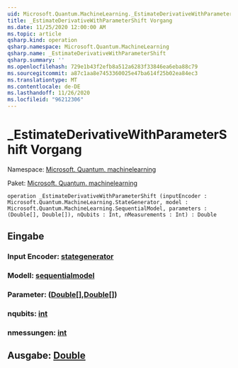 ```yaml
---
uid: Microsoft.Quantum.MachineLearning._EstimateDerivativeWithParameterShift
title: _EstimateDerivativeWithParameterShift Vorgang
ms.date: 11/25/2020 12:00:00 AM
ms.topic: article
qsharp.kind: operation
qsharp.namespace: Microsoft.Quantum.MachineLearning
qsharp.name: _EstimateDerivativeWithParameterShift
qsharp.summary: ''
ms.openlocfilehash: 729e1b43f2efb8a512a6283f33846ea6eba88c79
ms.sourcegitcommit: a87c1aa8e7453360025e47ba614f25b02ea84ec3
ms.translationtype: MT
ms.contentlocale: de-DE
ms.lasthandoff: 11/26/2020
ms.locfileid: "96212306"
---
```

# <a name="_estimatederivativewithparametershift-operation"></a>_EstimateDerivativeWithParameterShift Vorgang

Namespace: [Microsoft. Quantum. machinelearning](xref:Microsoft.Quantum.MachineLearning)

Paket: [Microsoft. Quantum. machinelearning](https://nuget.org/packages/Microsoft.Quantum.MachineLearning)




```qsharp
operation _EstimateDerivativeWithParameterShift (inputEncoder : Microsoft.Quantum.MachineLearning.StateGenerator, model : Microsoft.Quantum.MachineLearning.SequentialModel, parameters : (Double[], Double[]), nQubits : Int, nMeasurements : Int) : Double
```


## <a name="input"></a>Eingabe

### <a name="inputencoder--stategenerator"></a>Input Encoder: [stategenerator](xref:Microsoft.Quantum.MachineLearning.StateGenerator)




### <a name="model--sequentialmodel"></a>Modell: [sequentialmodel](xref:Microsoft.Quantum.MachineLearning.SequentialModel)




### <a name="parameters--doubledouble"></a>Parameter: ([Double](xref:microsoft.quantum.lang-ref.double)[],[Double](xref:microsoft.quantum.lang-ref.double)[])




### <a name="nqubits--int"></a>nqubits: [int](xref:microsoft.quantum.lang-ref.int)




### <a name="nmeasurements--int"></a>nmessungen: [int](xref:microsoft.quantum.lang-ref.int)





## <a name="output--double"></a>Ausgabe: [Double](xref:microsoft.quantum.lang-ref.double)


